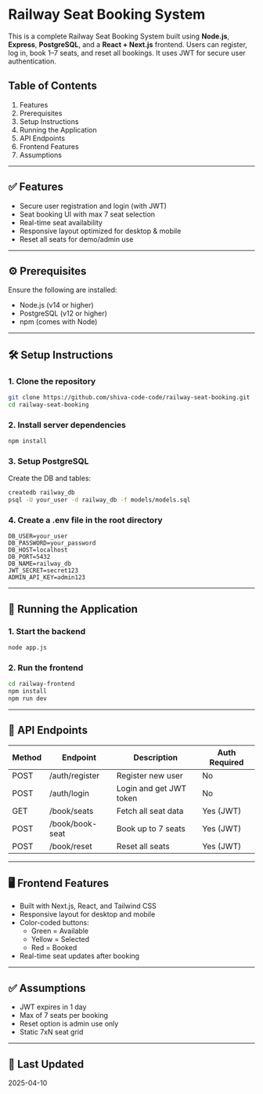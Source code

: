 # Railway Seat Booking System

This is a complete Railway Seat Booking System built using **Node.js**, **Express**, **PostgreSQL**, and a **React + Next.js** frontend. Users can register, log in, book 1–7 seats, and reset all bookings. It uses JWT for secure user authentication.

## Table of Contents
1. Features
2. Prerequisites
3. Setup Instructions
4. Running the Application
5. API Endpoints
6. Frontend Features
7. Assumptions

---

## ✅ Features

- Secure user registration and login (with JWT)
- Seat booking UI with max 7 seat selection
- Real-time seat availability
- Responsive layout optimized for desktop & mobile
- Reset all seats for demo/admin use

---

## ⚙️ Prerequisites

Ensure the following are installed:

- Node.js (v14 or higher)
- PostgreSQL (v12 or higher)
- npm (comes with Node)

---

## 🛠️ Setup Instructions

### 1. Clone the repository

```bash
git clone https://github.com/shiva-code-code/railway-seat-booking.git
cd railway-seat-booking
```

### 2. Install server dependencies

```bash
npm install
```

### 3. Setup PostgreSQL

Create the DB and tables:

```bash
createdb railway_db
psql -U your_user -d railway_db -f models/models.sql
```

### 4. Create a .env file in the root directory

```env
DB_USER=your_user
DB_PASSWORD=your_password
DB_HOST=localhost
DB_PORT=5432
DB_NAME=railway_db
JWT_SECRET=secret123
ADMIN_API_KEY=admin123
```

---

## 🚀 Running the Application

### 1. Start the backend

```bash
node app.js
```

### 2. Run the frontend

```bash
cd railway-frontend
npm install
npm run dev
```

---

## 📡 API Endpoints

| Method | Endpoint        | Description              | Auth Required |
|--------|------------------|--------------------------|----------------|
| POST   | /auth/register   | Register new user        | No             |
| POST   | /auth/login      | Login and get JWT token  | No             |
| GET    | /book/seats      | Fetch all seat data      | Yes (JWT)      |
| POST   | /book/book-seat  | Book up to 7 seats       | Yes (JWT)      |
| POST   | /book/reset      | Reset all seats          | Yes (JWT)      |

---

## 🖥️ Frontend Features

- Built with Next.js, React, and Tailwind CSS
- Responsive layout for desktop and mobile
- Color-coded buttons:
  - Green = Available
  - Yellow = Selected
  - Red = Booked
- Real-time seat updates after booking

---

## ✅ Assumptions

- JWT expires in 1 day
- Max of 7 seats per booking
- Reset option is admin use only
- Static 7xN seat grid

---

## 📅 Last Updated

2025-04-10
